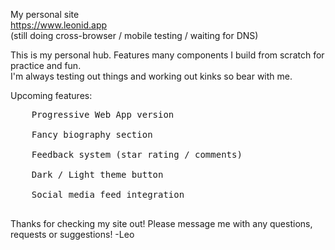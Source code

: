 My personal site<br>
https://www.leonid.app<br>
(still doing cross-browser / mobile testing / waiting for DNS)

This is my personal hub. Features many components I build from scratch for practice and fun.<br>
I'm always testing out things and working out kinks so bear with me.

Upcoming features:<br>
<pre>
	Progressive Web App version<br>
	Fancy biography section<br>
	Feedback system (star rating / comments)<br>
	Dark / Light theme button<br>
	Social media feed integration<br>
</pre>

Thanks for checking my site out! Please message me with any questions, requests or suggestions!
-Leo
